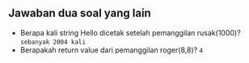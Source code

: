 ## Jawaban dua soal yang lain

- Berapa kali string Hello dicetak setelah pemanggilan rusak(1000)?
    ``sebanyak 2004 kali``
- Berapakah return value dari pemanggilan roger(8,8)?
    ``4``
